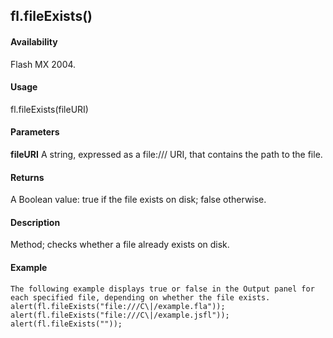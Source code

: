 ## fl.fileExists()

#### Availability

Flash MX 2004.

#### Usage

fl.fileExists(fileURI)

#### Parameters

**fileURI** A string, expressed as a file:/// URI, that contains the path to the file.

#### Returns

A Boolean value: true if the file exists on disk; false otherwise.

#### Description

Method; checks whether a file already exists on disk.

#### Example

```
The following example displays true or false in the Output panel for each specified file, depending on whether the file exists.
alert(fl.fileExists("file:///C\|/example.fla")); alert(fl.fileExists("file:///C\|/example.jsfl")); alert(fl.fileExists(""));

```